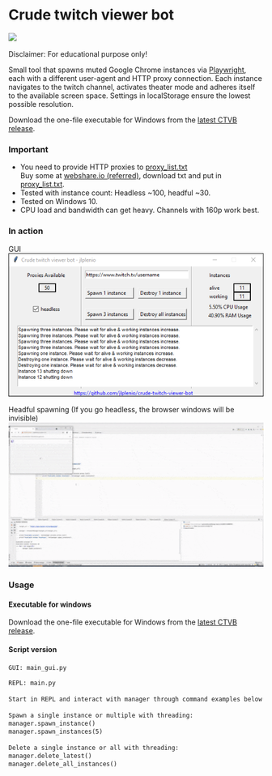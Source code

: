 # Crude twitch viewer bot
[![](https://img.shields.io/github/downloads/jlplenio/crude-twitch-viewer-bot/v0.1.0/total)](https://github.com/jlplenio/crude-twitch-viewer-bot/releases/latest)

Disclaimer: For educational purpose only!

Small tool that spawns muted Google Chrome instances via [Playwright](https://github.com/microsoft/playwright-python), each with a different user-agent and HTTP proxy connection. 
Each instance navigates to the twitch channel, activates theater mode and adheres itself to the available screen space. 
Settings in localStorage ensure the lowest possible resolution.

Download the one-file executable for Windows from the [latest CTVB release](https://github.com/jlplenio/crude-twitch-viewer-bot/releases/latest).

### Important
- You need to provide HTTP proxies to [proxy_list.txt](proxy/proxy_list.txt)  
  Buy some at [webshare.io (referred)](https://www.webshare.io/?referral_code=w6nfvip4qp3g), download txt and put in [proxy_list.txt](proxy/proxy_list.txt). 
- Tested with instance count: Headless ~100, headful ~30.
- Tested on Windows 10.
- CPU load and bandwidth can get heavy. Channels with 160p work best.



### In action

GUI  
![](docs/gui.png)
 
Headful spawning
(If you go headless, the browser windows will be invisible)  
![](docs/instances_spawning.gif)

### Usage

#### Executable for windows

Download the one-file executable for Windows from the [latest CTVB release](https://github.com/jlplenio/crude-twitch-viewer-bot/releases/latest).

#### Script version

```
GUI: main_gui.py
```
```
REPL: main.py

Start in REPL and interact with manager through command examples below

Spawn a single instance or multiple with threading:
manager.spawn_instance()
manager.spawn_instances(5)

Delete a single instance or all with threading:
manager.delete_latest()
manager.delete_all_instances()
```


